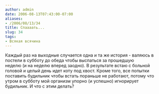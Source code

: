 ```yaml
---
author: admin
date: 2006-08-13T07:43:00-07:00
aliases:
- /2006/08/13/34
title: Спаааать...
slug: 34
tags:
- Всякая всячина
---
```


Каждый раз на выходные случается одна и та же история - валяюсь в постели в субботу до обеда чтобы выспаться за прошедшую неделю (и на неделю вперед заодно). В результате встаю с больной головой и целый день идет коту под хвост. Кроме того, все попытки поставить будильник чтобы встать пораньше не работают, потому что утром в субботу мой организм упорно (и успешно) игнорирует будильник. И что с этим делать?
